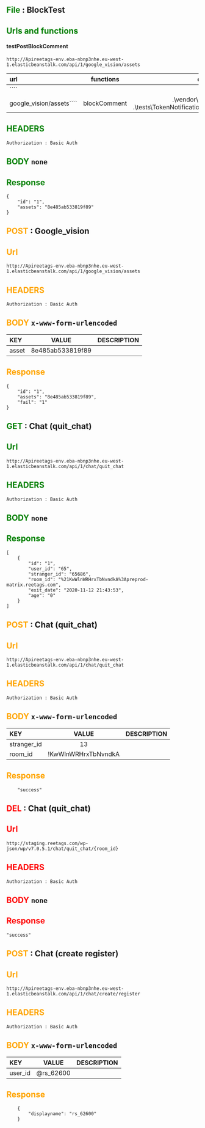  <font color='green'>File</font> : BlockTest
---
<font color='green'>Urls and  functions</font>
---

#### testPostBlockComment

````
http://Apireetags-env.eba-nbnp3nhe.eu-west-1.elasticbeanstalk.com/api/1/google_vision/assets
````

| url                   | functions       | commande                                                  |
| :------------------   | :-------------: | ------------------------------------------------------:   |
| ````
  google_vision/assets````  | blockComment    | .\vendor\bin\phpunit .\tests\TokenNotificationsTest.php   |



<font color='green'>HEADERS</font>
---
````
Authorization : Basic Auth
````
<font color='green'>BODY</font> `none`
---

<font color='green'>Response</font>
---
````
{
    "id": "1",    
    "assets": "8e485ab533819f89"
}
`````
<font color='orange'>POST</font> : Google_vision
---
<font color='orange'>Url</font> 
---
````
http://Apireetags-env.eba-nbnp3nhe.eu-west-1.elasticbeanstalk.com/api/1/google_vision/assets
````
<font color='orange'>HEADERS</font>
---
````
Authorization : Basic Auth
````
<font color='orange'>BODY</font> `x-www-form-urlencoded`
---

| KEY           | VALUE           | DESCRIPTION          |
| :-----        | :-------------: | --------------:      |
| asset         | 8e485ab533819f89|                      |

<font color='orange'>Response</font>
---
````
{
    "id": "1",
    "assets": "8e485ab533819f89",
    "fail": "1"
}
`````
<font color='green'>GET</font> : Chat (quit_chat)
---
<font color='green'>Url</font> 
---
````
http://Apireetags-env.eba-nbnp3nhe.eu-west-1.elasticbeanstalk.com/api/1/chat/quit_chat
````
<font color='green'>HEADERS</font>
---
````
Authorization : Basic Auth
````
<font color='green'>BODY</font> `none`
---

<font color='green'>Response</font>
---
````
[
    {
        "id": "1",
        "user_id": "65",
        "stranger_id": "65686",
        "room_id": "%21KwWlnWRHrxTbNvndkA%3Apreprod-matrix.reetags.com",
        "exit_date": "2020-11-12 21:43:53",
        "age": "0"
    }
]

`````
<font color='orange'>POST</font> : Chat (quit_chat)
---
<font color='orange'>Url</font> 
---
````
http://Apireetags-env.eba-nbnp3nhe.eu-west-1.elasticbeanstalk.com/api/1/chat/quit_chat
````
<font color='orange'>HEADERS</font>
---
````
Authorization : Basic Auth
````
<font color='orange'>BODY</font> `x-www-form-urlencoded`
---

| KEY           | VALUE              | DESCRIPTION          |
| :-----        | :----------------: | --------------:      |
| stranger_id   | 13                 |                      |
| room_id       | !KwWlnWRHrxTbNvndkA|

<font color='orange'>Response</font>
---
````
    "success"
````
<font color='red'>DEL</font> : Chat (quit_chat)
---
<font color='red'>Url</font> 
---
````
http://staging.reetags.com/wp-json/wp/v7.0.5.1/chat/quit_chat/{room_id}
````
<font color='red'>HEADERS</font>
---
````
Authorization : Basic Auth
````
<font color='red'>BODY</font> `none`
---
<font color='red'>Response</font>
---
````
"success"
````
<font color='orange'>POST</font> : Chat (create register)
---
<font color='orange'>Url</font> 
---
````
http://Apireetags-env.eba-nbnp3nhe.eu-west-1.elasticbeanstalk.com/api/1/chat/create/register
````
<font color='orange'>HEADERS</font>
---
````
Authorization : Basic Auth
````
<font color='orange'>BODY</font> `x-www-form-urlencoded`
---

| KEY           | VALUE              | DESCRIPTION          |
| :-----        | :----------------: | --------------:      |
| user_id       | @rs_62600          |                      |

<font color='orange'>Response</font>
---
````
    {
        "displayname": "rs_62600"
    }
````
